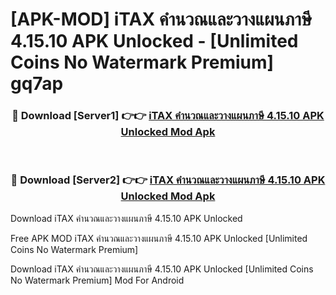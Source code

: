 # [APK-MOD] iTAX คำนวณและวางแผนภาษี 4.15.10 APK Unlocked - [Unlimited Coins No Watermark Premium] gq7ap



<div align="center">
<h3>🔴 Download [Server1] 👉👉 <a href="https://momento.my/?title=iTAX_คำนวณและวางแผนภาษี_4.15.10_APK_Unlocked">iTAX คำนวณและวางแผนภาษี 4.15.10 APK Unlocked Mod Apk</a></h3><br>

<h3>🔴 Download [Server2] 👉👉 <a href="https://momento.my/?title=iTAX_คำนวณและวางแผนภาษี_4.15.10_APK_Unlocked">iTAX คำนวณและวางแผนภาษี 4.15.10 APK Unlocked Mod Apk</a></h3>
</div>



Download iTAX คำนวณและวางแผนภาษี 4.15.10 APK Unlocked 

Free APK MOD iTAX คำนวณและวางแผนภาษี 4.15.10 APK Unlocked [Unlimited Coins No Watermark Premium]

Download iTAX คำนวณและวางแผนภาษี 4.15.10 APK Unlocked [Unlimited Coins No Watermark Premium] Mod For Android

